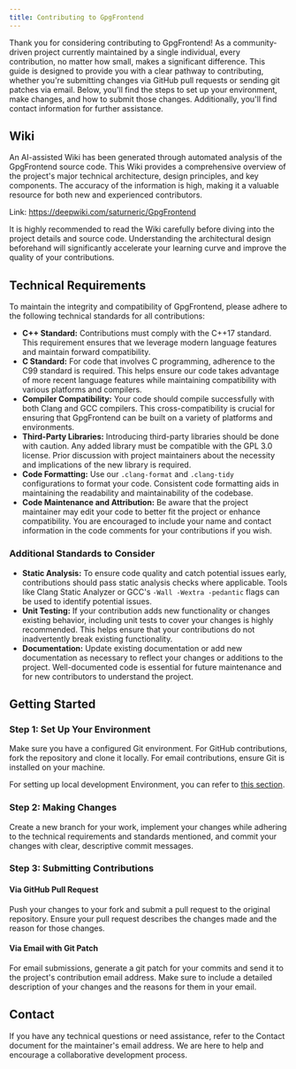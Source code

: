 ```yaml
---
title: Contributing to GpgFrontend
---
```


Thank you for considering contributing to GpgFrontend! As a community-driven
project currently maintained by a single individual, every contribution, no
matter how small, makes a significant difference. This guide is designed to
provide you with a clear pathway to contributing, whether you're submitting
changes via GitHub pull requests or sending git patches via email. Below, you'll
find the steps to set up your environment, make changes, and how to submit those
changes. Additionally, you'll find contact information for further assistance.

## Wiki

An AI-assisted Wiki has been generated through automated analysis of the
GpgFrontend source code. This Wiki provides a comprehensive overview of the
project's major technical architecture, design principles, and key components.
The accuracy of the information is high, making it a valuable resource for both
new and experienced contributors.

Link: https://deepwiki.com/saturneric/GpgFrontend

It is highly recommended to read the Wiki carefully before diving into the
project details and source code. Understanding the architectural design
beforehand will significantly accelerate your learning curve and improve the
quality of your contributions.

## Technical Requirements

To maintain the integrity and compatibility of GpgFrontend, please adhere to the
following technical standards for all contributions:

- **C++ Standard:** Contributions must comply with the C++17 standard. This
  requirement ensures that we leverage modern language features and maintain
  forward compatibility.
- **C Standard:** For code that involves C programming, adherence to the C99
  standard is required. This helps ensure our code takes advantage of more
  recent language features while maintaining compatibility with various
  platforms and compilers.
- **Compiler Compatibility:** Your code should compile successfully with both
  Clang and GCC compilers. This cross-compatibility is crucial for ensuring that
  GpgFrontend can be built on a variety of platforms and environments.
- **Third-Party Libraries:** Introducing third-party libraries should be done
  with caution. Any added library must be compatible with the GPL 3.0 license.
  Prior discussion with project maintainers about the necessity and implications
  of the new library is required.
- **Code Formatting:** Use our `.clang-format` and `.clang-tidy` configurations
  to format your code. Consistent code formatting aids in maintaining the
  readability and maintainability of the codebase.
- **Code Maintenance and Attribution:** Be aware that the project maintainer may
  edit your code to better fit the project or enhance compatibility. You are
  encouraged to include your name and contact information in the code comments
  for your contributions if you wish.

### Additional Standards to Consider

- **Static Analysis:** To ensure code quality and catch potential issues early,
  contributions should pass static analysis checks where applicable. Tools like
  Clang Static Analyzer or GCC's `-Wall -Wextra -pedantic` flags can be used to
  identify potential issues.
- **Unit Testing:** If your contribution adds new functionality or changes
  existing behavior, including unit tests to cover your changes is highly
  recommended. This helps ensure that your contributions do not inadvertently
  break existing functionality.
- **Documentation:** Update existing documentation or add new documentation as
  necessary to reflect your changes or additions to the project. Well-documented
  code is essential for future maintenance and for new contributors to
  understand the project.

## Getting Started

### Step 1: Set Up Your Environment

Make sure you have a configured Git environment. For GitHub contributions, fork
the repository and clone it locally. For email contributions, ensure Git is
installed on your machine.

For setting up local development Environment, you can refer to [this
section](/appendix/setup-dev-env).

### Step 2: Making Changes

Create a new branch for your work, implement your changes while adhering to the
technical requirements and standards mentioned, and commit your changes with
clear, descriptive commit messages.

### Step 3: Submitting Contributions

#### Via GitHub Pull Request

Push your changes to your fork and submit a pull request to the original
repository. Ensure your pull request describes the changes made and the reason
for those changes.

#### Via Email with Git Patch

For email submissions, generate a git patch for your commits and send it to the
project's contribution email address. Make sure to include a detailed
description of your changes and the reasons for them in your email.

## Contact

If you have any technical questions or need assistance, refer to the Contact
document for the maintainer's email address. We are here to help and encourage a
collaborative development process.
